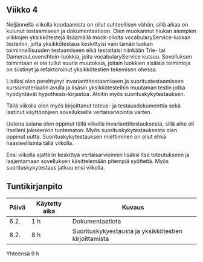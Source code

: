 ## Viikko 4

Neljännellä viikolla koodaamista on ollut suhteellisen vähän, sillä aikaa on kulunut testaamiseen ja dokumentaatioon. Olen muokannut hiukan aiempien viikkojen yksikkötestejä lisäämällä mock-olioita vocabularyService-luokan testeihin, jotta yksikkötestaus keskittyisi vain tämän luokan toiminnallisuuden testaamiseen eikä testattaisi niinkään Trie- tai DamerauLevenshtein-luokkia, joita vocabularyService kutsuu. Sovelluksen toimintaan ei ole tullut suuria muutoksia, joitain luokkien sisäisiä toimintoja on siistinyt ja refaktoroinut yksikkötestien tekemisen ohessa.

Lisäksi olen perehtynyt invarianttitestaamiseen ja suoritustestaamiseen kurssimateriaalin avulla ja lisäsin yksikkötesteihin muutaman testin jotka hyödyntävät hypothesis-kirjastoa. Aloitin myös suorituskykytestauksen.

Tällä viikolla olen myös kirjoittanut toteus- ja testausdokumenttia sekä laatinut käyttöohjeen sovellukselle vertaisarviointia varten.


Uutena asiana olen oppinut tällä viikolla invarianttitestauksesta, sillä aihe oli itselleni jokseenkin tuntematon. Myös suorituskykytestauksesta olen oppinut uutta. Suorituskykytestauksen miettiminen on ollut ehkä haasteellisinta tällä viikolla.

Ensi viikolla ajattelin keskittyä vertaisarvioinnin lisäksi itse toteutukseen ja laajentamaan sovelluksen käsittelemään pitempiä syötteitä. Myös suorituskykytestaus jatkuu ensi viikolla.

## Tuntikirjanpito

| Päivä | Käytetty aika | Kuvaus |
| ----- | ------------- | ------ |
| 6.2.  | 1 h            | Dokumentaatiota |
| 8.2.  | 8 h 			| Suorituskykyestausta ja yksikkötestien kirjoittamista |

 Yhteensä  9 h    
